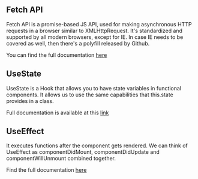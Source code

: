 ## Fetch API
Fetch API is a promise-based JS API, used for making asynchronous HTTP requests in a browser similar to XMLHttpRequest. It's standardized and supported by all modern browsers, except for IE.
In case IE needs to be covered as well, then there's a polyfill released by Github.

You can find the full documentation [here](https://developer.mozilla.org/en-US/docs/Web/API/Fetch_API)

## UseState
UseState is a Hook that allows you to have state variables in functional components. It allows us to use the same capabilities that this.state provides in a class.

Full documentation is available at this [link](https://reactjs.org/docs/hooks-state.html)

## UseEffect
It executes functions after the component gets rendered.
We can think of UseEffect as componentDidMount, componentDidUpdate and componentWillUnmount combined together.

Find the full documentation [here](https://reactjs.org/docs/hooks-effect.html)

